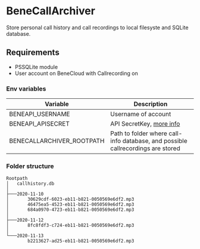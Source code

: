 # BeneCallArchiver
Store personal call history and call recordings to local filesyste and SQLite database.


## Requirements

- PSSQLite module
- User account on BeneCloud with  Callrecording on

### Env variables

| Variable | Description |
|---|---|
| BENEAPI_USERNAME | Username of account |
| BENEAPI_APISECRET | API SecretKey, [more info](https://doc.enreachvoice.com/beneapi/#key-acquisition) |
| BENECALLARCHIVER_ROOTPATH | Path to folder where call-info database, and possible callrecordings are stored |


### Folder structure

```
Rootpath
│   callhistory.db
│
├───2020-11-10
│       30629cdf-6023-eb11-b821-0050569e6df2.mp3
│       46475ea5-4523-eb11-b821-0050569e6df2.mp3
│       684a0970-4723-eb11-b821-0050569e6df2.mp3
│
├───2020-11-12
│       8fc8fdf3-c724-eb11-b821-0050569e6df2.mp3
│
└───2020-11-13
        b2213627-ad25-eb11-b821-0050569e6df2.mp3
```

